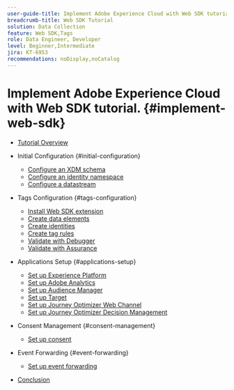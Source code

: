 ```yaml
---
user-guide-title: Implement Adobe Experience Cloud with Web SDK tutorial
breadcrumb-title: Web SDK Tutorial
solution: Data Collection
feature: Web SDK,Tags
role: Data Engineer, Developer
level: Beginner,Intermediate
jira: KT-6953
recommendations: noDisplay,noCatalog
---
```


# Implement Adobe Experience Cloud with Web SDK tutorial. {#implement-web-sdk}

+ [Tutorial Overview](overview.md)
+ Initial Configuration {#initial-configuration}
  + [Configure an XDM schema](configure-schemas.md)
  + [Configure an identity namespace](configure-identities.md)
  + [Configure a datastream](configure-datastream.md)

+ Tags Configuration {#tags-configuration}
  + [Install Web SDK extension](install-web-sdk.md)
  + [Create data elements](create-data-elements.md)
  + [Create identities](create-identities.md)
  + [Create tag rules](create-tag-rule.md)
  + [Validate with Debugger](validate-with-debugger.md)
  + [Validate with Assurance](validate-with-assurance.md)

+ Applications Setup {#applications-setup}
  + [Set up Experience Platform](setup-experience-platform.md)
  + [Set up Adobe Analytics](setup-analytics.md)
  + [Set up Audience Manager](setup-audience-manager.md)
  + [Set up Target](setup-target.md)
  + [Set up Journey Optimizer Web Channel](setup-web-channel.md)
  + [Set up Journey Optimizer Decision Management](setup-decision-management.md)

+ Consent Management {#consent-management}
  + [Set up consent](setup-consent.md)

+ Event Forwarding {#event-forwarding}
  + [Set up event forwarding](setup-event-forwarding.md)

+ [Conclusion](conclusion.md)

